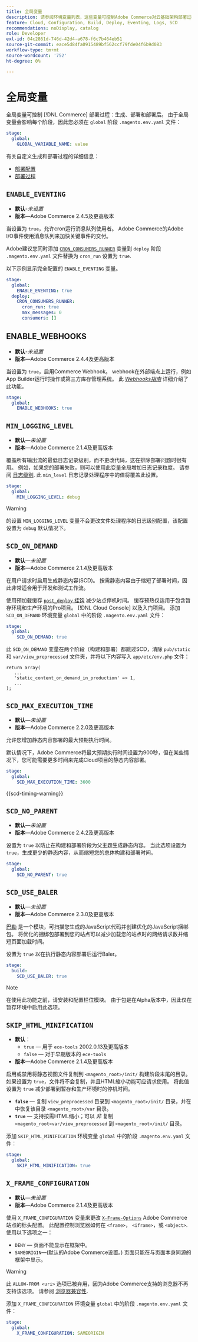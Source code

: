 ```yaml
---
title: 全局变量
description: 请参阅环境变量列表，这些变量可控制Adobe Commerce对云基础架构部署过程的操作。
feature: Cloud, Configuration, Build, Deploy, Eventing, Logs, SCD
recommendations: noDisplay, catalog
role: Developer
exl-id: 04c2861d-746d-42d4-a678-f6c7b464eb51
source-git-commit: eace5d84fa0915489bf562ccf79fde04f6b9d083
workflow-type: tm+mt
source-wordcount: '752'
ht-degree: 0%

---
```


# 全局变量

全局变量可控制 [!DNL Commerce] 部署过程：生成、部署和部署后。 由于全局变量会影响每个阶段，因此您必须在 `global` 阶段 `.magento.env.yaml` 文件：

```yaml
stage:
  global:
    GLOBAL_VARIABLE_NAME: value
```

有关自定义生成和部署过程的详细信息：

- [部署配置](configure-env-yaml.md)
- [部署过程](../deploy/process.md)

## `ENABLE_EVENTING`

- **默认**-_未设置_
- **版本**—Adobe Commerce 2.4.5及更高版本

当设置为 `true`，允许cron运行消息队列使用者。 Adobe Commerce的Adobe I/O事件使用消息队列来加快关键事件的交付。

Adobe建议您同时添加 [`CRON_CONSUMERS_RUNNER`](./variables-deploy.md#cron_consumers_runner) 变量到 `deploy` 阶段 `.magento.env.yaml` 文件替换为 `cron_run` 设置为 `true`.

以下示例显示完全配置的 `ENABLE_EVENTING` 变量。

```yaml
stage:
  global:
    ENABLE_EVENTING: true
  deploy:
    CRON_CONSUMERS_RUNNER:
      cron_run: true
      max_messages: 0
      consumers: []
```

## ENABLE_WEBHOOKS

- **默认**-_未设置_
- **版本**—Adobe Commerce 2.4.4及更高版本

当设置为 `true`，启用Commerce Webhook。 webhook在外部端点上运行，例如App Builder运行时操作或第三方库存管理系统。 此 [_Webhooks指南_](https://developer.adobe.com/commerce/extensibility/webhooks) 详细介绍了此功能。

```yaml
stage:
  global:
    ENABLE_WEBHOOKS: true
```

## `MIN_LOGGING_LEVEL`

- **默认**—_未设置_
- **版本**—Adobe Commerce 2.1.4及更高版本

覆盖所有输出流的最低日志记录级别，而不更改代码，这在排除部署问题时很有用。 例如，如果您的部署失败，则可以使用此变量全局增加日志记录粒度。 请参阅 [日志级别](log-handlers.md#log-levels). 此 `min_level` 日志记录处理程序中的值将覆盖此设置。

```yaml
stage:
  global:
    MIN_LOGGING_LEVEL: debug
```

>[!WARNING]
>
>的设置 `MIN_LOGGING_LEVEL` 变量不会更改文件处理程序的日志级别配置，该配置设置为 `debug` 默认情况下。

## `SCD_ON_DEMAND`

- **默认**—_未设置_
- **版本**—Adobe Commerce 2.1.4及更高版本

在用户请求时启用生成静态内容(SCD)。 按需静态内容由于缩短了部署时间，因此非常适合用于开发和测试工作流。

使用预加载缓存 [`post_deploy` 挂钩](../application/hooks-property.md) 减少站点停机时间。 缓存预热仅适用于包含暂存环境和生产环境的Pro项目。 [!DNL Cloud Console] 以及入门项目。 添加 `SCD_ON_DEMAND` 环境变量 `global` 中的阶段 `.magento.env.yaml` 文件：

```yaml
stage:
  global:
    SCD_ON_DEMAND: true
```

此 `SCD_ON_DEMAND` 变量在两个阶段（构建和部署）都跳过SCD，清除 `pub/static` 和 `var/view_preprocessed` 文件夹，并将以下内容写入 `app/etc/env.php` 文件：

```php?start_inline=1
return array(
   ...
   'static_content_on_demand_in_production' => 1,
   ...
);
```

## `SCD_MAX_EXECUTION_TIME`

- **默认**—_未设置_
- **版本**—Adobe Commerce 2.2.0及更高版本

允许您增加静态内容部署的最大预期执行时间。

默认情况下，Adobe Commerce将最大预期执行时间设置为900秒，但在某些情况下，您可能需要更多时间来完成Cloud项目的静态内容部署。

```yaml
stage:
  global:
    SCD_MAX_EXECUTION_TIME: 3600
```

{{scd-timing-warning}}

## `SCD_NO_PARENT`

- **默认**—_未设置_
- **版本**—Adobe Commerce 2.4.2及更高版本

设置为 `true` 以防止在构建和部署阶段为父主题生成静态内容。 当此选项设置为 `true`，生成更少的静态内容，从而缩短您的总体构建和部署时间。

```yaml
stage:
  global:
    SCD_NO_PARENT: true
```

## `SCD_USE_BALER`

- **默认**—_未设置_
- **版本**—Adobe Commerce 2.3.0及更高版本

[巴勒](https://github.com/magento/baler) 是一个模块，可扫描您生成的JavaScript代码并创建优化的JavaScript捆绑包。 将优化的捆绑包部署到您的站点可以减少加载您的站点时的网络请求数并缩短页面加载时间。

设置为 `true` 以在执行静态内容部署后运行Baler。

```yaml
stage:
  build:
    SCD_USE_BALER: true
```

>[!NOTE]
>
>在使用此功能之前，请安装和配置栏位模块。 由于包是在Alpha版本中，因此仅在暂存环境中启用此选项。

## `SKIP_HTML_MINIFICATION`

- **默认**：
   - `true` — 用于 `ece-tools` 2002.0.13及更高版本
   - `false` — 对于早期版本的 `ece-tools`
- **版本**—Adobe Commerce 2.1.4及更高版本

启用或禁用将静态视图文件复制到 `<magento_root>/init/` 构建阶段末尾的目录。 如果设置为 `true`，文件将不会复制，并且HTML缩小功能可应请求使用。 将此值设置为 `true` 减少部署到暂存和生产环境时的停机时间。

- **`false`** — 复制 `view_preprocessed` 目录到 `<magento_root>/init/` 目录，并在中恢复该目录 `<magento_root>/var` 目录。
- **`true`** — 支持按需HTML缩小；可以 _非_ 复制 `<magento_root>var/view_preprocessed` 到 `<magento_root>/init/` 目录。

添加 `SKIP_HTML_MINIFICATION` 环境变量 `global` 中的阶段 `.magento.env.yaml` 文件：

```yaml
stage:
  global:
    SKIP_HTML_MINIFICATION: true
```

## `X_FRAME_CONFIGURATION`

- **默认**—_未设置_
- **版本**—Adobe Commerce 2.1.4及更高版本

使用 `X_FRAME_CONFIGURATION` 变量来更改 [`X-Frame-Options`](https://experienceleague.adobe.com/docs/commerce-operations/configuration-guide/security/xframe-options.html) Adobe Commerce站点的标头配置。 此配置控制浏览器如何在 `<frame>`， `<iframe>`，或 `<object>`. 使用以下选项之一：

- `DENY` — 页面不能显示在框架中。
- `SAMEORIGIN`—(默认的Adobe Commerce设置。) 页面只能在与页面本身同源的框架中显示。

>[!WARNING]
>
>此 `ALLOW-FROM <uri>` 选项已被弃用，因为Adobe Commerce支持的浏览器不再支持该选项。 请参阅 [浏览器兼容性](https://developer.mozilla.org/en-US/docs/Web/HTTP/Headers/X-Frame-Options#Browser_compatibility).

添加 `X_FRAME_CONFIGURATION` 环境变量 `global` 中的阶段 `.magento.env.yaml` 文件：

```yaml
stage:
  global:
    X_FRAME_CONFIGURATION: SAMEORIGIN
```
